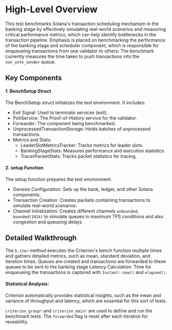 # High-Level Overview
This test benchmarks Solana's transaction scheduling mechanism in the banking stage by effectively simulating real-world scenarios and measuring critical performance metrics, which can help identify bottlenecks in the transaction pipeline. Emphasis is placed on benchmarking the performance of the banking stage and scheduler component, which is responsible for enqueueing transactions from one validator to others: The benchmark currently measures the time taken to push transactions into the `non_vote_sender` queue.

## Key Components
#### 1. BenchSetup Struct
The BenchSetup struct initializes the test environment. It includes:

- Exit Signal: Used to terminate services (exit).
- PohService: The Proof-of-History service for the validator.
- Forwarder: The component being benchmarked.
- UnprocessedTransactionStorage: Holds batches of unprocessed transactions.
- Metrics and Stats:
    - LeaderSlotMetricsTracker: Tracks metrics for leader slots.
    - BankingStageStats: Measures performance and execution statistics.
    - TracerPacketStats: Tracks packet statistics for tracing.
#### 2. setup Function
The setup function prepares the test environment:

- Genesis Configuration: Sets up the bank, ledger, and other Solana components.
- Transaction Creation: Creates packets containing transactions to simulate real-world scenarios.
- Channel Initialization: Creates different channels `unbounded`, `bounded(1024)` to simulate queues in maximum TPS conditions and also congestion and queueing delays 

## Detailed Walkthrough

The `b.iter` method executes the Criterion's bench function multiple times and gathers detailed metrics, such as mean, standard deviation, and iteration times.
Queues are created and transactions are forwarded to these queues to be sent to the banking stage
Latency Calculation:
Time for enqueueing the transactions is captured with `Instant::now()` and `elapsed()`.


#### Statistical Analysis:

Criterion automatically provides statistical insights, such as the mean and variance of throughput and latency, which are essential for this sort of tests.

`criterion_group!` and `criterion_main!` are used to define and run the benchmark tests.
The `forwarded` flag is reset after each iteration for reusability.
